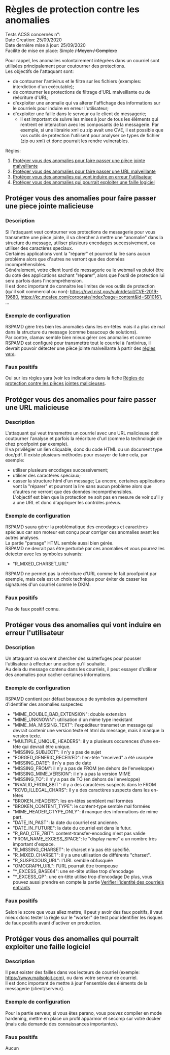 # Règles de protection contre les anomalies
Tests ACSS concernés n°:   
Date Creation: 25/09/2020  
Date dernière mise à jour: 25/09/2020  
Facilité de mise en place: Simple ~~/ Moyen / Complexe~~  

Pour rappel, les anomalies volontairement intégrées dans un courriel sont utilisées principalement pour coutourner des protections.  
Les objectifs de l'attaquant sont:
 - de contourner l'antivirus et le filtre sur les fichiers (exemples: interdiction d'un exécutable);
 - de contourner les protections de filtrage d'URL malveillante ou de réécriture d'URL;
 - d'exploiter une anomalie qui va alterer l'affichage des informations sur le courriels pour induire en erreur l'utilisateur;
 - d'exploiter une faille dans le serveur ou le client de messagerie;
   - Il est important de suivre les mises à jour de tous les éléments qui rentrent en interaction avec les composants de la messagerie. Par exemple, si une librairie xml ou zip avait une CVE, il est possible que vos outils de protection l'utilisent pour analyser ce types de fichier (zip ou xml) et donc pourrait les rendre vulnerables.   

Règles:
1. [Protéger vous des anomalies pour faire passer une pièce jointe malveillante](#atta)
2. [Protéger vous des anomalies pour faire passer une URL malveillante](#url)
3. [Protéger vous des anomalies qui vont induire en erreur l'utilisateur](#reply)
4. [Protéger vous des anomalies qui pourrait exploiter une faille logiciel](#cve)
## Protéger vous des anomalies pour faire passer une piece jointe malicieuse <a name="atta"></a>
### Description
Si l'attaquant veut contourner vos protections de messagerie pour vous transmettre une pièce jointe, il va chercher à mettre une "anomalie" dans la structure du message, utiliser plusieurs encodages successivement, ou utiliser des caractères speciaux.  
Certaines applications vont la "réparer" et pourront la lire sans aucun problème alors que d'autres ne verront que des données incompréhensibles.  
Généralement, votre client lourd de messagerie ou le webmail va plutot être du coté des applications sachant "réparer", alors que l'outil de protection lui sera parfois dans l'incompréhension.  
Il est donc important de connaitre les limites de vos outils de protection (qu'il soit commercial ou non): https://nvd.nist.gov/vuln/detail/CVE-2019-19680, https://kc.mcafee.com/corporate/index?page=content&id=SB10161, ...  

### Exemple de configuration
RSPAMD gère très bien les anomalies dans les en-têtes mais il a plus de mal dans la structure du message (comme beaucoup de solutions).  
Par contre, clamav semble bien mieux gérer ces anomalies et comme RSPAMD est configuré pour transmettre tout le courriel à l'antivirus, il devrait pouvoir détecter une pièce jointe malveillante à partir des [règles yara](rules/attachment.md).

### Faux positifs
Oui sur les règles yara (voir les indications dans la fiche [Règles de protection contre les pièces jointes malicieuses](rules/attachment.md).

## Protéger vous des anomalies pour faire passer une URL malicieuse <a name="url"></a>
### Description
L'attaquant qui veut transmettre un courriel avec une URL malicieuse doit coutourner l'analyse et parfois la réécriture d'url (comme la technologie de chez proofpoint par exemple).  
Il va privilégier un lien cliquable, donc du code HTML ou un document type doc/pdf. 
Il existe plusieurs méthodes pour essayer de faire cela, par exemple:
  - utiliser plusieurs encodages successivement;
  - utiliser des caractères spéciaux;
  - casser la structure html d'un message;
La encore, certaines applications vont la "réparer" et pourront la lire sans aucun problème alors que d'autres ne verront que des données incompréhensibles.  
L'objectif est bien que la protection ne soit pas en mesure de voir qu'il y a une URL et donc d'appliquer les contrôles prévus.  

### Exemple de configuration
RSPAMD saura gérer la problématique des encodages et caractères spéciaux car son moteur est conçu pour corriger ces anomalies avant les autres analyses.  
La partie "parsage" HTML semble aussi bien gérée.  
RSPAMD ne devrait pas être perturbé par ces anomalies et vous pourrez les detecter avec les symboles suivants:
  - "R_MIXED_CHARSET_URL"
  
RSPAMD ne permet pas la réécriture d'URL comme le fait proofpoint par exemple, mais cela est un choix technique pour éviter de casser les signatures d'un courriel comme le DKIM.  
### Faux positifs
Pas de faux positif connu.

## Protéger vous des anomalies qui vont induire en erreur l'utilisateur <a name="reply"></a>
### Description
Un attaquant va souvent chercher des subterfuges pour pousser l'utilisateur à effectuer une action qu'il souhaite.  
Au dela du message contenu dans les courriels, il peut essayer d'utiliser des anomalies pour cacher certaines informations.
### Exemple de configuration
RSPAMD contient par défaut beaucoup de symboles qui permettent d'identifier des anomalies suspectes:
  - "MIME_DOUBLE_BAD_EXTENSION": double extension
  - "MIME_UNKNOWN": utilisation d'un mime type inexistant
  - "MIME_MA_MISSING_TEXT": l'expéditeur transmet un message qui devrait contenir une version texte et html du message, mais il manque la version texte.
  - "MULTIPLE_UNIQUE_HEADERS": il y a plusieurs occurences d'une en-tête qui devrait être unique.
  - "MISSING_SUBJECT": il n'y a pas de sujet
  - "FORGED_GENERIC_RECEIVED": l'en-tête "received" a été usurpée
  - "MISSING_DATE": il n'y a pas de date
  - "MISSING_FROM": il n'y a pas de FROM (en dehors de l'enveloppe)
  - "MISSING_MIME_VERSION": il n'y a pas la version MIME
  - "MISSING_TO": il n'y a pas de TO (en dehors de l'enveloppe)
  - "INVALID_FROM_8BIT": il y a des caractères suspects dans le FROM
  - "RCVD_ILLEGAL_CHARS": il y a des caractères suspects dans les en-têtes
  - "BROKEN_HEADERS": les en-têtes semblent mal formées
  - "BROKEN_CONTENT_TYPE": le content-type semble mal formées
  - "MIME_HEADER_CTYPE_ONLY": il manque des informations de mime part.
  - "DATE_IN_PAST": la date du courriel est ancienne.
  - "DATE_IN_FUTURE": la date du courriel est dans le futur.
  - "R_BAD_CTE_7BIT": content-transfer-encoding n'est pas valide
  - "FROM_NAME_EXCESS_SPACE": le "display name" a un nombre très important d'espace.
  - "R_MISSING_CHARSET": le charset n'a pas été spécifié.
  - "R_MIXED_CHARSET": il y a une utilisation de différents "charset".
  - "R_SUSPICIOUS_URL": l'URL semble obfusquée
  - "OMOGRAPH_URL": l'URL pourrait être trompeuse
  - "*_EXCESS_BASE64": une en-tête utilise trop d'encodage
  - "*_EXCESS_QP": une en-tête utilise trop d'encodage
De plus, vous pouvez aussi prendre en compte la partie [Verifier l'identité des courriels entrants](rules/ident.md#in)
### Faux positifs
Selon le score que vous allez mettre, il peut y avoir des faux positifs, il vaut mieux donc tester la règle sur le "worker" de test pour identifier les risques de faux positifs avant d'activer en production.

## Protéger vous des anomalies qui pourrait exploiter une faille logiciel <a name="cve"></a>
### Description
Il peut exister des failles dans vos lecteurs de courriel (exemple: https://www.mailsploit.com), ou dans votre serveur de courriel.  
Il est donc important de mettre à jour l'ensemble des éléments de la messagerie (client/serveur).  

### Exemple de configuration
Pour la partie serveur, si vous êtes parano, vous pouvez compiler en mode hardening, mettre en place un profil apparmor et secomp sur votre docker (mais cela demande des connaissances importantes).

### Faux positifs
Aucun

